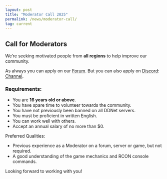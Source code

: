 ```yaml
---
layout: post
title: "Moderator Call 2025"
permalink: /news/moderator-call/
tag: current
---
```


## Call for Moderators

We’re seeking motivated people from **all regions** to help improve our community.

As always you can apply on our [Forum](https://forum.ddnet.org/viewforum.php?f=108).
But you can also apply on [Discord](https://ddnet.org/discord): [Channel](https://discord.com/channels/252358080522747904/1249521281188106295).

### __Requirements:__

- You are **16 years old or above**.
- You have spare time to volunteer towards the community.
- You have not previously been banned on all DDNet servers.
- You must be proficient in written English.
- You can work well with others.
- Accept an annual salary of no more than $0.

Preferred Qualities:
- Previous experience as a Moderator on a forum, server or game, but not required.
- A good understanding of the game mechanics and RCON console commands.

Looking forward to working with you!